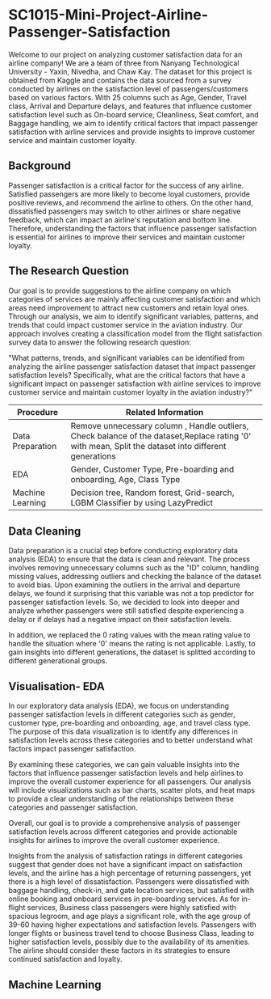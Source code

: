 # SC1015-Mini-Project-Airline-Passenger-Satisfaction

Welcome to our project on analyzing customer satisfaction data for an airline company! We are a team of three from Nanyang Technological University - Yaxin, Nivedha, and Chaw Kay. The dataset for this project is obtained from Kaggle and contains the data sourced from a survey conducted by airlines on the satisfaction level of passengers/customers based on various factors. With 25 columns such as Age, Gender, Travel class, Arrival and Departure delays, and features that influence customer satisfaction level such as On-board service, Cleanliness, Seat comfort, and Baggage handling, we aim to identify critical factors that impact passenger satisfaction with airline services and provide insights to improve customer service and maintain customer loyalty.






## Background

Passenger satisfaction is a critical factor for the success of any airline. Satisfied passengers are more likely to become loyal customers, provide positive reviews, and recommend the airline to others. On the other hand, dissatisfied passengers may switch to other airlines or share negative feedback, which can impact an airline's reputation and bottom line. Therefore, understanding the factors that influence passenger satisfaction is essential for airlines to improve their services and maintain customer loyalty.

## The Research Question

Our goal is to provide suggestions to the airline company on which categories of services are mainly affecting customer satisfaction and which areas need improvement to attract new customers and retain loyal ones. Through our analysis, we aim to identify significant variables, patterns, and trends that could impact customer service in the aviation industry. Our approach involves creating a classification model from the flight satisfaction survey data to answer the following research question:

"What patterns, trends, and significant variables can be identified from analyzing the airline passenger satisfaction dataset that impact passenger satisfaction levels? Specifically, what are the critical factors that have a significant impact on passenger satisfaction with airline services to improve customer service and maintain customer loyalty in the aviation industry?"

| Procedure | Related Information|
| ---------------- | ---------------- |
| Data Preparation  | Remove unnecessary column , Handle outliers, Check balance of the dataset,Replace rating '0' with mean, Split the dataset into different generations |
| EDA  | Gender, Customer Type, Pre-boarding and onboarding, Age, Class Type |
| Machine Learning  | Decision tree, Random forest, Grid-search, LGBM Classifier by using LazyPredict  |


## Data Cleaning 
Data preparation is a crucial step before conducting exploratory data analysis (EDA) to ensure that the data is clean and relevant. The process involves removing unnecessary columns such as the "ID" column, handling missing values, addressing outliers and checking the balance of the dataset to avoid bias. Upon examining the outliers in the arrival and departure delays, we found it surprising that this variable was not a top predictor for passenger satisfaction levels. So, we decided to look into deeper and analyze whether passengers were still satisfied despite experiencing a delay or if delays had a negative impact on their satisfaction levels.

In addition, we replaced the 0 rating values with the mean rating value to handle the situation where '0' means the rating is not applicable. Lastly, to gain insights into different generations, the dataset is splitted according to different generational groups.

## Visualisation- EDA

In our exploratory data analysis (EDA), we focus on understanding passenger satisfaction levels in different categories such as gender, customer type, pre-boarding and onboarding, age, and travel class type. The purpose of this data visualization is to identify any differences in satisfaction levels across these categories and to better understand what factors impact passenger satisfaction.

By examining these categories, we can gain valuable insights into the factors that influence passenger satisfaction levels and help airlines to improve the overall customer experience for all passengers. Our analysis will include visualizations such as bar charts, scatter plots, and heat maps to provide a clear understanding of the relationships between these categories and passenger satisfaction.

Overall, our goal is to provide a comprehensive analysis of passenger satisfaction levels across different categories and provide actionable insights for airlines to improve the overall customer experience.

Insights from the analysis of satisfaction ratings in different categories suggest that gender does not have a significant impact on satisfaction levels, and the airline has a high percentage of returning passengers, yet there is a high level of dissatisfaction. Passengers were dissatisfied with baggage handling, check-in, and gate location services, but satisfied with online booking and onboard services in pre-boarding services. As for in-flight services, Business class passengers were highly satisfied with spacious legroom, and age plays a significant role, with the age group of 39-60 having higher expectations and satisfaction levels. Passengers with longer flights or business travel tend to choose Business Class, leading to higher satisfaction levels, possibly due to the availability of its amenities. The airline should consider these factors in its strategies to ensure continued satisfaction and loyalty.


## Machine Learning





